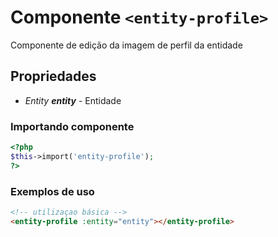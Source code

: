 # Componente `<entity-profile>`
Componente de edição da imagem de perfil da entidade
  
## Propriedades
- *Entity **entity*** - Entidade

### Importando componente
```PHP
<?php 
$this->import('entity-profile');
?>
```

### Exemplos de uso
```HTML
<!-- utilizaçao básica -->
<entity-profile :entity="entity"></entity-profile>
```